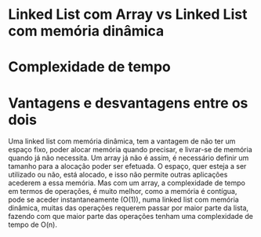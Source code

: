 # Linked List com Array vs Linked List com memória dinâmica

# Complexidade de tempo

# Vantagens e desvantagens entre os dois

Uma linked list com memória dinâmica, tem a vantagem de não ter um espaço fixo, poder alocar memória quando precisar, e livrar-se de memória quando já não necessita.
Um array já não é assim, é necessário definir um tamanho para a alocação poder ser efetuada. O espaço, quer esteja a ser utilizado ou não, está alocado, e isso não permite outras aplicações acederem a essa memória.
Mas com um array, a complexidade de tempo em termos de operações, é muito melhor, como a memória é contígua, pode se aceder instantaneamente (O(1)), numa linked list com memória dinâmica, muitas das operações requerem passar por maior parte da lista, fazendo com que maior parte das operações tenham uma complexidade de tempo de O(n).
